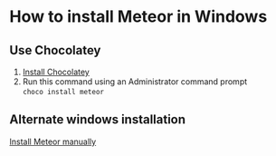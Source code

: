 # How to install Meteor in Windows

## Use Chocolatey
1. [Install Chocolatey](https://github.com/PepperGo/WebTechnologies/blob/master/Technologies/Chocolatey/README.md)
2. Run this command using an Administrator command prompt   
    ```choco install meteor  ```  

## Alternate windows installation
[Install Meteor manually](https://github.com/meteor/docs/blob/version-NEXT/long-form/alternate-windows-installation.md)

